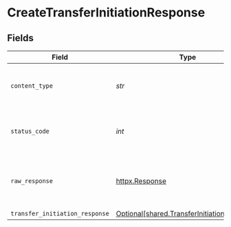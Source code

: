 # CreateTransferInitiationResponse


## Fields

| Field                                                                                            | Type                                                                                             | Required                                                                                         | Description                                                                                      |
| ------------------------------------------------------------------------------------------------ | ------------------------------------------------------------------------------------------------ | ------------------------------------------------------------------------------------------------ | ------------------------------------------------------------------------------------------------ |
| `content_type`                                                                                   | *str*                                                                                            | :heavy_check_mark:                                                                               | HTTP response content type for this operation                                                    |
| `status_code`                                                                                    | *int*                                                                                            | :heavy_check_mark:                                                                               | HTTP response status code for this operation                                                     |
| `raw_response`                                                                                   | [httpx.Response](https://www.python-httpx.org/api/#response)                                     | :heavy_check_mark:                                                                               | Raw HTTP response; suitable for custom response parsing                                          |
| `transfer_initiation_response`                                                                   | [Optional[shared.TransferInitiationResponse]](../../models/shared/transferinitiationresponse.md) | :heavy_minus_sign:                                                                               | OK                                                                                               |